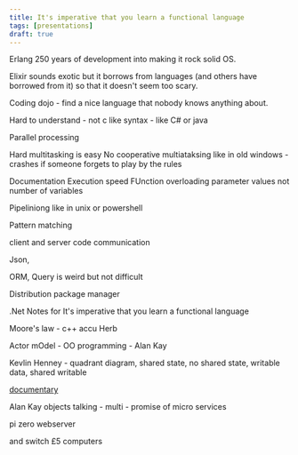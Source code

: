 ```yaml
---
title: It's imperative that you learn a functional language
tags: [presentations]
draft: true
---
```


Erlang 250 years of development into making it rock solid OS.

Elixir sounds exotic but it borrows from languages (and others have borrowed from it) so that
it doesn't seem too scary.

Coding dojo - find a nice language that nobody knows anything about.

Hard to understand - not c like syntax - like C# or java

Parallel processing

Hard multitasking is easy
No cooperative multiataksing like in old windows - crashes if someone forgets to play by the rules

Documentation
Execution speed
FUnction overloading
parameter values not number of variables

Pipeliniong like in unix or powershell

Pattern matching

client and server code communication

Json,

ORM, Query is weird but not difficult

Distribution package manager

.Net
Notes for
It's imperative that you learn a functional language

Moore's law - c++ accu Herb

Actor mOdel - OO programming - Alan Kay

Kevlin Henney - quadrant diagram, shared state, no shared state, writable data,
shared writable

[documentary](https://doc.honeypot.io/elixir-documentary-2018/)

Alan Kay objects talking - multi - promise of micro services

pi zero webserver

and switch £5 computers
